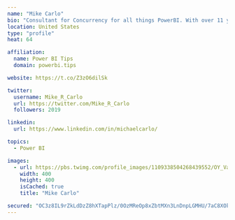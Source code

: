```yaml
---
name: "Mike Carlo"
bio: "Consultant for Concurrency for all things PowerBI. With over 11 years of data experience I'm making waves by deploying PowerBI into local Milwaukee Companies."
location: United States
type: "profile"
heat: 64

affiliation:
  name: Power BI Tips
  domain: powerbi.tips

website: https://t.co/Z3zO6dilSk

twitter:
  username: Mike_R_Carlo
  url: https://twitter.com/Mike_R_Carlo
  followers: 2019

linkedin:
  url: https://www.linkedin.com/in/michaelcarlo/

topics:
  - Power BI

images:
  - url: https://pbs.twimg.com/profile_images/1109338504268439552/OY_Va867_400x400.jpg
    width: 400
    height: 400
    isCached: true
    title: "Mike Carlo"

secured: "OC3z8IL9rZkLdDzZ8hXTapPlz/0OzMReOp8xZbtMXn3LnDnpLGMHU/7aC8XOkscCuCi5hHnBNVAT54vHyhQ6bEg212PYtohargq61LG/XJ27DD3zKdo1mHSFhS7DLp1rQmDJv5Hv/ff367N4KfgB+ok5DrEfSHtcqxoAzR8jSrdk8FdewD1AclcAhP32UhmHqPTmRECaD3trVw74D4leP/kP+zZMinWeO/CYXFBvOPbCWKe0uwwWGUFvk1IGS/G0aKcTue2XpYf9h2Xr++vvBkpYzX1gS8TfJtY8a09nBAHT8gc1vIaSuOPcNQMqg63dkb1+U4BjJUJ0Fx6jGriRM4CPhIXehuDjeamD7kE+53eWRmm68IiF4n8e2eGaxE450gY+ezSxzXt3Ye0KOstQtLqLGomkADtBJheCE3kngOY=;62jPNNKNW7qElqrscWRy+w=="
---
```


